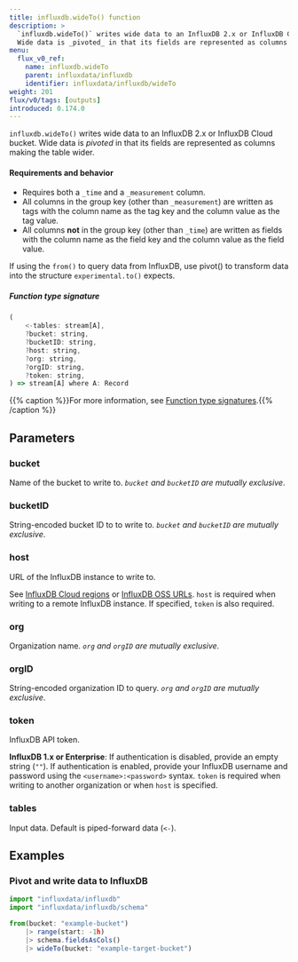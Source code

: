 ```yaml
---
title: influxdb.wideTo() function
description: >
  `influxdb.wideTo()` writes wide data to an InfluxDB 2.x or InfluxDB Cloud bucket.
  Wide data is _pivoted_ in that its fields are represented as columns making the table wider.
menu:
  flux_v0_ref:
    name: influxdb.wideTo
    parent: influxdata/influxdb
    identifier: influxdata/influxdb/wideTo
weight: 201
flux/v0/tags: [outputs]
introduced: 0.174.0
---
```


<!------------------------------------------------------------------------------

IMPORTANT: This page was generated from comments in the Flux source code. Any
edits made directly to this page will be overwritten the next time the
documentation is generated. 

To make updates to this documentation, update the function comments above the
function definition in the Flux source code:

https://github.com/influxdata/flux/blob/master/stdlib/influxdata/influxdb/influxdb.flux#L440-L450

Contributing to Flux: https://github.com/influxdata/flux#contributing
Fluxdoc syntax: https://github.com/influxdata/flux/blob/master/docs/fluxdoc.md

------------------------------------------------------------------------------->

`influxdb.wideTo()` writes wide data to an InfluxDB 2.x or InfluxDB Cloud bucket.
Wide data is _pivoted_ in that its fields are represented as columns making the table wider.

#### Requirements and behavior
- Requires both a `_time` and a `_measurement` column.
- All columns in the group key (other than `_measurement`) are written as tags
  with the column name as the tag key and the column value as the tag value.
- All columns **not** in the group key (other than `_time`) are written as
  fields with the column name as the field key and the column value as the field value.

If using the `from()` to query data from InfluxDB, use pivot() to transform
data into the structure `experimental.to()` expects.

##### Function type signature

```js
(
    <-tables: stream[A],
    ?bucket: string,
    ?bucketID: string,
    ?host: string,
    ?org: string,
    ?orgID: string,
    ?token: string,
) => stream[A] where A: Record
```

{{% caption %}}For more information, see [Function type signatures](/flux/v0/function-type-signatures/).{{% /caption %}}

## Parameters

### bucket

Name of the bucket to write to.
_`bucket` and `bucketID` are mutually exclusive_.



### bucketID

String-encoded bucket ID to to write to.
_`bucket` and `bucketID` are mutually exclusive_.



### host

URL of the InfluxDB instance to write to.

See [InfluxDB Cloud regions](/influxdb/cloud/reference/regions/)
or [InfluxDB OSS URLs](/influxdb/latest/reference/urls/).
`host` is required when writing to a remote InfluxDB instance.
If specified, `token` is also required.

### org

Organization name.
_`org` and `orgID` are mutually exclusive_.



### orgID

String-encoded organization ID to query.
_`org` and `orgID` are mutually exclusive_.



### token

InfluxDB API token.

**InfluxDB 1.x or Enterprise**: If authentication is disabled, provide an
empty string (`""`). If authentication is enabled, provide your InfluxDB
username and password using the `<username>:<password>` syntax.
`token` is required when writing to another organization or when `host`
is specified.

### tables

Input data. Default is piped-forward data (`<-`).




## Examples

### Pivot and write data to InfluxDB

```js
import "influxdata/influxdb"
import "influxdata/influxdb/schema"

from(bucket: "example-bucket")
    |> range(start: -1h)
    |> schema.fieldsAsCols()
    |> wideTo(bucket: "example-target-bucket")

```

